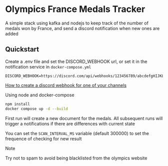 # Olympics France Medals Tracker

A simple stack using kafka and nodejs to keep track of the number of medals won by France, and send a discord notification when new ones are added

## Quickstart

Create a .env file and set the DISCORD_WEBHOOK url, or set it in the notification service in `docker-compose.yml`

```.env
DISCORD_WEBHOOK=https://discord.com/api/webhooks/123456789/abcdefgHIJKLMNOP123456789
```

[How to create a discord webhook for one of your channels](https://support.discord.com/hc/en-us/articles/228383668-Intro-to-Webhooks)

Using node and docker-compose

```bash
npm install
docker compose up -d --build
```

First run will create a new document for the medals. All subsequent runs will trigger a notifications if there are differences with current state

You can set the `SCAN_INTERVAL_MS` variable (default 300000) to set the frequence of checking for new result

> [!NOTE]
> Try not to spam to avoid being blacklisted from the olympics website
